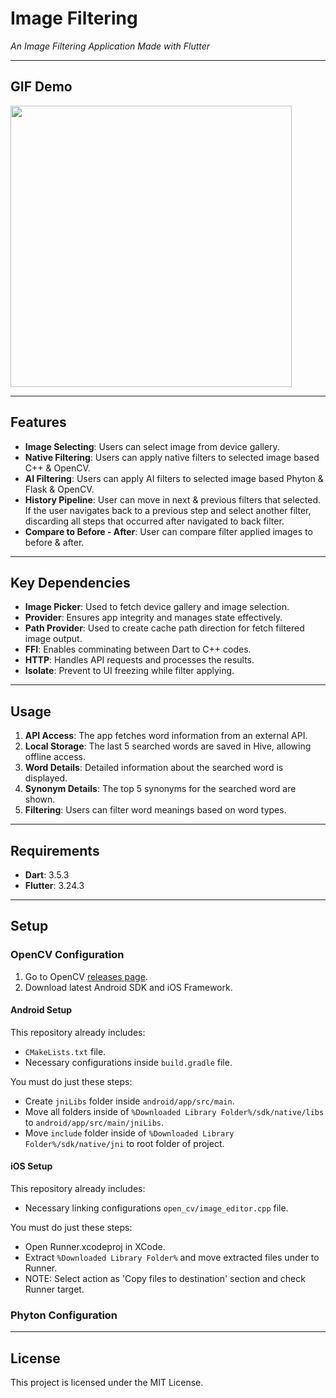 # Image Filtering  
*An Image Filtering Application Made with Flutter*

---

## GIF Demo  
<img src="https://github.com/Himera19/image_editor/blob/master/app_preview.gif" height="450">

---

## Features  

- **Image Selecting**: Users can select image from device gallery.  
- **Native Filtering**: Users can apply native filters to selected image based C++ & OpenCV.  
- **AI Filtering**: Users can apply AI filters to selected image based Phyton & Flask & OpenCV.  
- **History Pipeline**: User can move in next & previous filters that selected. If the user navigates back to a previous step and select another filter, discarding all steps that occurred after navigated to back filter.  
- **Compare to Before - After**: User can compare filter applied images to before & after.  

---

## Key Dependencies  

- **Image Picker**: Used to fetch device gallery and image selection.  
- **Provider**: Ensures app integrity and manages state effectively.  
- **Path Provider**: Used to create cache path direction for fetch filtered image output.  
- **FFI**: Enables comminating between Dart to C++ codes.  
- **HTTP**: Handles API requests and processes the results.  
- **Isolate**: Prevent to UI freezing while filter applying.  

---

## Usage  

1. **API Access**: The app fetches word information from an external API.  
2. **Local Storage**: The last 5 searched words are saved in Hive, allowing offline access.  
3. **Word Details**: Detailed information about the searched word is displayed.  
4. **Synonym Details**: The top 5 synonyms for the searched word are shown.  
5. **Filtering**: Users can filter word meanings based on word types.  

---

## Requirements  

- **Dart**: 3.5.3  
- **Flutter**: 3.24.3  

---

## Setup  

### OpenCV Configuration  

1. Go to OpenCV [releases page](https://opencv.org/releases/).  
2. Download latest Android SDK and iOS Framework.  

#### Android Setup  

This repository already includes:  
- `CMakeLists.txt` file.  
- Necessary configurations inside `build.gradle` file.  

You must do just these steps:  
- Create `jniLibs` folder inside `android/app/src/main`.  
- Move all folders inside of `%Downloaded Library Folder%/sdk/native/libs` to `android/app/src/main/jniLibs`.  
- Move `include` folder inside of `%Downloaded Library Folder%/sdk/native/jni` to root folder of project.  

#### iOS Setup  

This repository already includes:  
- Necessary linking configurations `open_cv/image_editor.cpp` file.  

You must do just these steps:  
- Open Runner.xcodeproj in XCode.
- Extract `%Downloaded Library Folder%` and move extracted files under to Runner.
- NOTE: Select action as 'Copy files to destination' section and check Runner target.

### Phyton Configuration  
  
---

## License  

This project is licensed under the MIT License.
